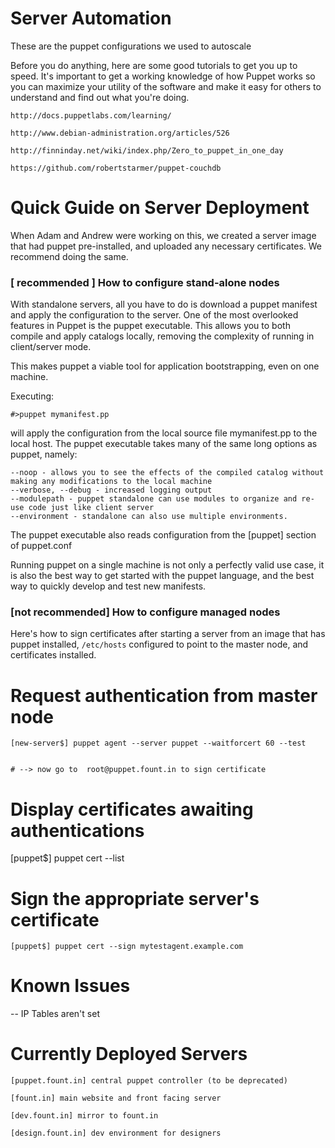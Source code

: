 Server Automation
=======================================================

These are the puppet configurations we used to autoscale

Before you do anything, here are some good tutorials to get you up to speed. 
It's important to get a working knowledge of how Puppet works so you can
maximize your utility of the software and make it easy for others to understand
and find out what you're doing. 

	http://docs.puppetlabs.com/learning/

	http://www.debian-administration.org/articles/526 
	
	http://finninday.net/wiki/index.php/Zero_to_puppet_in_one_day 
	
	https://github.com/robertstarmer/puppet-couchdb
	

Quick Guide on Server Deployment
=======================================================
When Adam and Andrew were working on this, we created a server
image that had puppet pre-installed, and uploaded any necessary
certificates. We recommend doing the same.


### [  recommended  ] How to configure stand-alone nodes
With standalone servers, all you have to do is download a puppet manifest
and apply the configuration to the server. One of the most overlooked features 
in Puppet is the puppet executable. This allows you to both compile and apply 
catalogs locally, removing the complexity of running in client/server mode.

This makes puppet a viable tool for application bootstrapping, even on one machine.

Executing:

    #>puppet mymanifest.pp

will apply the configuration from the local source file mymanifest.pp to the 
local host. The puppet executable takes many of the same long options as puppet, namely:

    --noop - allows you to see the effects of the compiled catalog without making any modifications to the local machine
    --verbose, --debug - increased logging output
    --modulepath - puppet standalone can use modules to organize and re-use code just like client server
    --environment - standalone can also use multiple environments.

The puppet executable also reads configuration from the [puppet] section of puppet.conf

Running puppet on a single machine is not only a perfectly valid use case, it is
also the best way to get started with the puppet language, and the best way to 
quickly develop and test new manifests.


### [not recommended] How to configure managed nodes
Here's how to sign certificates after starting a server from an image
that has puppet installed, `/etc/hosts` configured to point to the 
master node, and certificates installed.

  # Request authentication from master node
	[new-server$] puppet agent --server puppet --waitforcert 60 --test
	

	# --> now go to  root@puppet.fount.in to sign certificate
  # Display certificates awaiting authentications
  [puppet$] puppet cert --list
	
  # Sign the appropriate server's certificate
	[puppet$] puppet cert --sign mytestagent.example.com


Known Issues
=======================================================
-- IP Tables aren't set
	


Currently Deployed Servers
=======================================================

	[puppet.fount.in] central puppet controller (to be deprecated)

	[fount.in] main website and front facing server

	[dev.fount.in] mirror to fount.in
	
	[design.fount.in] dev environment for designers
